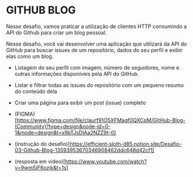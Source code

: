 
# GITHUB BLOG

Nesse desafio, vamos praticar a utilização de clientes HTTP consumindo a API do Github para criar um blog pessoal.

Nesse desafio, você vai desenvolver uma aplicação que utilizará da API do GitHub para buscar issues de um repositório, dados do seu perfil e exibir elas como um blog.

- Listagem do seu perfil com imagem, número de seguidores, nome e outras informações disponíveis pela API do GitHub.
- Listar e filtrar todas as issues do repositório com um pequeno resumo do conteúdo dela
- Criar uma página para exibir um post (issue) completo

- (FIGMA)[https://www.figma.com/file/claurf91O5XFMagf0QXCpM/GitHub-Blog-(Community)?type=design&node-id=0-1&mode=design&t=x9bTJsDlAa2NZZ9t-0]
- (instrução do desafio)[https://efficient-sloth-d85.notion.site/Desafio-03-Github-Blog-13593953670346908462ddc648d42cf1]
- (resposta em video)[https://www.youtube.com/watch?v=9wmSjF6ozjk&t=1s]